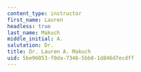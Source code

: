 ```yaml
---
content_type: instructor
first_name: Lauren
headless: true
last_name: Makuch
middle_initial: A.
salutation: Dr.
title: Dr. Lauren A. Makuch
uid: 5be96053-f0da-7346-5bb8-1d846d7ecdff
---
```

